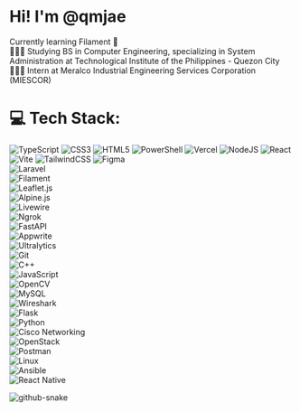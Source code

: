 # Hi! I'm @qmjae
Currently learning Filament 🌱 <br> 👨🏼‍🎓 Studying BS in Computer Engineering, specializing in System Administration at Technological Institute of the Philippines - Quezon City<br>👨🏼‍💻 Intern at Meralco Industrial Engineering Services Corporation (MIESCOR) <br>


# 💻 Tech Stack:
![TypeScript](https://img.shields.io/badge/typescript-%23007ACC.svg?style=for-the-badge&logo=typescript&logoColor=white) 
![CSS3](https://img.shields.io/badge/css3-%231572B6.svg?style=for-the-badge&logo=css3&logoColor=white) 
![HTML5](https://img.shields.io/badge/html5-%23E34F26.svg?style=for-the-badge&logo=html5&logoColor=white) 
![PowerShell](https://img.shields.io/badge/PowerShell-%235391FE.svg?style=for-the-badge&logo=powershell&logoColor=white) 
![Vercel](https://img.shields.io/badge/vercel-%23000000.svg?style=for-the-badge&logo=vercel&logoColor=white) 
![NodeJS](https://img.shields.io/badge/node.js-6DA55F?style=for-the-badge&logo=node.js&logoColor=white) 
![React](https://img.shields.io/badge/react-%2320232a.svg?style=for-the-badge&logo=react&logoColor=%2361DAFB) 
![Vite](https://img.shields.io/badge/vite-%23646CFF.svg?style=for-the-badge&logo=vite&logoColor=white) 
![TailwindCSS](https://img.shields.io/badge/tailwindcss-%2338B2AC.svg?style=for-the-badge&logo=tailwind-css&logoColor=white) 
![Figma](https://img.shields.io/badge/figma-%23F24E1E.svg?style=for-the-badge&logo=figma&logoColor=white)  
![Laravel](https://img.shields.io/badge/laravel-%23FF2D20.svg?style=for-the-badge&logo=laravel&logoColor=white)  
![Filament](https://img.shields.io/badge/filamentphp-%23652D86.svg?style=for-the-badge&logo=laravel&logoColor=white)  
![Leaflet.js](https://img.shields.io/badge/leaflet-%2382C91E.svg?style=for-the-badge&logo=leaflet&logoColor=white)  
![Alpine.js](https://img.shields.io/badge/alpine.js-%2335495E.svg?style=for-the-badge&logo=alpine.js&logoColor=white)  
![Livewire](https://img.shields.io/badge/livewire-%23EF3B2D.svg?style=for-the-badge&logo=laravel&logoColor=white)  
![Ngrok](https://img.shields.io/badge/ngrok-%2300A3E0.svg?style=for-the-badge&logo=ngrok&logoColor=white)  
![FastAPI](https://img.shields.io/badge/fastapi-%23009688.svg?style=for-the-badge&logo=fastapi&logoColor=white)  
![Appwrite](https://img.shields.io/badge/appwrite-%23F02E65.svg?style=for-the-badge&logo=appwrite&logoColor=white)  
![Ultralytics](https://img.shields.io/badge/Ultralytics-%23000000.svg?style=for-the-badge&logo=ultralytics&logoColor=white)  
![Git](https://img.shields.io/badge/git-%23F05032.svg?style=for-the-badge&logo=git&logoColor=white)  
![C++](https://img.shields.io/badge/c++-%2300599C.svg?style=for-the-badge&logo=c%2B%2B&logoColor=white)  
![JavaScript](https://img.shields.io/badge/javascript-%23F7DF1E.svg?style=for-the-badge&logo=javascript&logoColor=black)  
![OpenCV](https://img.shields.io/badge/opencv-%235C3EE8.svg?style=for-the-badge&logo=opencv&logoColor=white)  
![MySQL](https://img.shields.io/badge/mysql-%234479A1.svg?style=for-the-badge&logo=mysql&logoColor=white)  
![Wireshark](https://img.shields.io/badge/wireshark-%231672A8.svg?style=for-the-badge&logo=wireshark&logoColor=white)  
![Flask](https://img.shields.io/badge/flask-%23000000.svg?style=for-the-badge&logo=flask&logoColor=white)  
![Python](https://img.shields.io/badge/python-%233776AB.svg?style=for-the-badge&logo=python&logoColor=white)  
![Cisco Networking](https://img.shields.io/badge/cisco-%23049FD9.svg?style=for-the-badge&logo=cisco&logoColor=white)  
![OpenStack](https://img.shields.io/badge/openstack-%23DC382D.svg?style=for-the-badge&logo=openstack&logoColor=white)  
![Postman](https://img.shields.io/badge/postman-%23FF6C37.svg?style=for-the-badge&logo=postman&logoColor=white)  
![Linux](https://img.shields.io/badge/linux-%23FCC624.svg?style=for-the-badge&logo=linux&logoColor=black)  
![Ansible](https://img.shields.io/badge/ansible-%23EE0000.svg?style=for-the-badge&logo=ansible&logoColor=white)  
![React Native](https://img.shields.io/badge/react%20native-%2361DAFB.svg?style=for-the-badge&logo=react&logoColor=black)


<picture>
  <source media="(prefers-color-scheme: dark)" srcset="https://raw.githubusercontent.com/tobiasmeyhoefer/tobiasmeyhoefer/output/github-snake-dark.svg" />
  <source media="(prefers-color-scheme: light)" srcset="https://raw.githubusercontent.com/tobiasmeyhoefer/tobiasmeyhoefer/output/github-snake.svg" />
  <img alt="github-snake" src="https://raw.githubusercontent.com/tobiasmeyhoefer/tobiasmeyhoefer/output/github-snake.svg" />
</picture>
